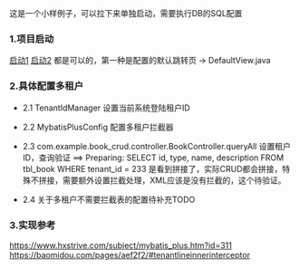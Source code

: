 [//]: # (# SpringBoot-Demo-CRUD)

[//]: # (课程地址：https://www.bilibili.com/video/BV15b4y1a7yG?share_source=copy_web  )

[//]: # (文档说明：https://www.yuque.com/docs/share/4982b5b4-9a61-46f0-816e-cc0f6ba0d3d0?# 《简单的CRUD案例》  )

[//]: # (代码对应P29-P50，删除了冗余部分代码，命名有些不一样。)

[//]: # (## 数据库文件)

[//]: # (db/文件夹下)

[//]: # (### 项目预览图)

[//]: # (![preview]&#40;https://raw.githubusercontent.com/SiQuan-Wen/SpringBoot-Demo-CRUD/master/images/preview.jpeg&#41;)

这是一个小样例子，可以拉下来单独启动，需要执行DB的SQL配置

### 1.项目启动
[启动1](http://localhost:8080)
[启动2](http://localhost:8080/pages/books.html)
都是可以的，第一种是配置的默认跳转页 -> DefaultView.java
### 2.具体配置多租户
- 2.1 TenantIdManager 设置当前系统登陆租户ID
- 2.2 MybatisPlusConfig 配置多租户拦截器
- 2.3 com.example.book_crud.controller.BookController.queryAll  设置租户ID，查询验证
==>  Preparing: SELECT id, type, name, description FROM tbl_book WHERE tenant_id = 233
是看到拼接了，实际CRUD都会拼接，特殊不拼接，需要额外设置拦截处理，XML应该是没有拦截的，这个待验证。

- 2.4 关于多租户不需要拦截表的配置待补充TODO

### 3.实现参考
https://www.hxstrive.com/subject/mybatis_plus.htm?id=311
https://baomidou.com/pages/aef2f2/#tenantlineinnerinterceptor
